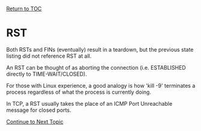 <a href="https://github.com/CyberTrainingUSAF/08-Network-Programming/blob/master/00-Table-of-Contents.md" > Return to TOC </a>

# RST

Both RSTs and FINs \(eventually\) result in a teardown, but the previous state listing did not reference RST at all.

An RST can be thought of as aborting the connection \(i.e. ESTABLISHED directly to TIME-WAIT/CLOSED\).

For those with Linux experience, a good analogy is how 'kill -9' terminates a process regardless of what the process is currently doing.

In TCP, a RST usually takes the place of an ICMP Port Unreachable message for closed ports.

<a href="https://github.com/CyberTrainingUSAF/08-Network-Programming/blob/master/06-osi-layer-4/traffic-control.md" > Continue to Next Topic </a>
